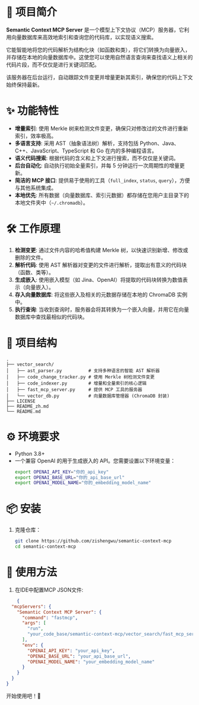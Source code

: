 
# 🚀 项目简介

**Semantic Context MCP Server** 是一个模型上下文协议（MCP）服务器，它利用向量数据库来高效地索引和查询您的代码库，以实现语义搜索。

它能智能地将您的代码解析为结构化块（如函数和类），将它们转换为向量嵌入，并存储在本地的向量数据库中。这使您可以使用自然语言查询来查找语义上相关的代码片段，而不仅仅是进行关键词匹配。

该服务器在后台运行，自动跟踪文件变更并增量更新其索引，确保您的代码上下文始终保持最新。

# ✨ 功能特性

- **增量索引**: 使用 Merkle 树来检测文件变更，确保只对修改过的文件进行重新索引，效率极高。
- **多语言支持**: 采用 AST（抽象语法树）解析，支持包括 Python、Java、C++、JavaScript、TypeScript 和 Go 在内的多种编程语言。
- **语义代码搜索**: 根据代码的含义和上下文进行搜索，而不仅仅是关键词。
- **后台自动化**: 自动执行初始全量索引，并每 5 分钟运行一次周期性的增量更新。
- **简洁的 MCP 接口**: 提供易于使用的工具（`full_index`, `status`, `query`），方便与其他系统集成。
- **本地优先**: 所有数据（向量数据库、索引元数据）都存储在您用户主目录下的本地文件夹中（`~/.chromadb`）。

# 🛠️ 工作原理

1.  **检测变更**: 通过文件内容的哈希值构建 Merkle 树，以快速识别新增、修改或删除的文件。
2.  **解析代码**: 使用 AST 解析器对变更的文件进行解析，提取出有意义的代码块（函数、类等）。
3.  **生成嵌入**: 使用嵌入模型（如 Jina、OpenAI）将提取的代码块转换为数值表示（向量嵌入）。
4.  **存入向量数据库**: 将这些嵌入及相关的元数据存储在本地的 ChromaDB 实例中。
5.  **执行查询**: 当收到查询时，服务器会将其转换为一个嵌入向量，并用它在向量数据库中查找最相似的代码块。

# 📂 项目结构

```
.
├── vector_search/
│   ├── ast_parser.py          # 支持多种语言的智能 AST 解析器
│   ├── code_change_tracker.py # 使用 Merkle 树检测文件变更
│   ├── code_indexer.py        # 增量和全量索引的核心逻辑
│   ├── fast_mcp_server.py     # 提供 MCP 工具的服务器
│   └── vector_db.py           # 向量数据库管理器 (ChromaDB 封装)
├── LICENSE
├── README_zh.md
└── README.md
```

# ⚙️ 环境要求

- Python 3.8+
- 一个兼容 OpenAI 的用于生成嵌入的 API。您需要设置以下环境变量：
  ```bash
  export OPENAI_API_KEY="你的_api_key"
  export OPENAI_BASE_URL="你的_api_base_url"
  export OPENAI_MODEL_NAME="你的_embedding_model_name"
  ```

# 📦 安装

1.  克隆仓库：
    ```bash
    git clone https://github.com/zishengwu/semantic-context-mcp
    cd semantic-context-mcp
    ```


# 🚀 使用方法

1.  在IDE中配置MCP JSON文件:
```json
    {
  "mcpServers": {
    "Semantic Context MCP Server": {
      "command": "fastmcp",
      "args": [
        "run",
        "your_code_base/semantic-context-mcp/vector_search/fast_mcp_server.py:mcp"
      ],
      "env": {
        "OPENAI_API_KEY": "your_api_key",
        "OPENAI_BASE_URL": "your_api_base_url",
        "OPENAI_MODEL_NAME": "your_embedding_model_name"
      }
    }
  }
}
```

开始使用吧！👏

